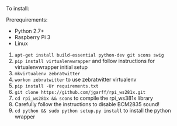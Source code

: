 To install:

Prerequirements:
* Python 2.7+
* Raspberry Pi 3
* Linux

1. `apt-get install build-essential python-dev git scons swig`
1. `pip install virtualenvwrapper` and follow instructions for virtualenvwrapper initial setup
1. `mkvirtualenv zebratwitter`
1. `workon zebratwitter` to use zebratwitter virtualenv
1. `pip install -Ur requirements.txt`
1. `git clone https://github.com/jgarff/rpi_ws281x.git`
1. `cd rpi_ws281x && scons` to compile the rpi\_ws381x library
1. Carefully follow the instructions to disable BCM2835 sound!
1. `cd python && sudo python setup.py install` to install the python wrapper
